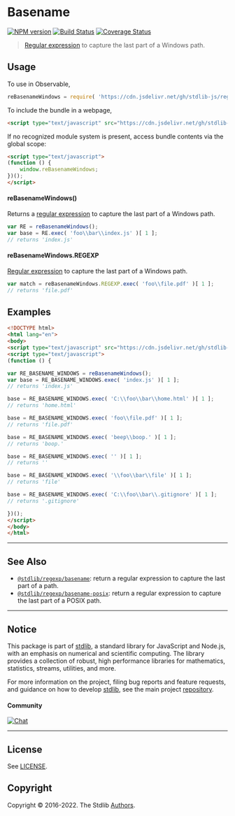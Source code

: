 <!--

@license Apache-2.0

Copyright (c) 2018 The Stdlib Authors.

Licensed under the Apache License, Version 2.0 (the "License");
you may not use this file except in compliance with the License.
You may obtain a copy of the License at

   http://www.apache.org/licenses/LICENSE-2.0

Unless required by applicable law or agreed to in writing, software
distributed under the License is distributed on an "AS IS" BASIS,
WITHOUT WARRANTIES OR CONDITIONS OF ANY KIND, either express or implied.
See the License for the specific language governing permissions and
limitations under the License.

-->

# Basename

[![NPM version][npm-image]][npm-url] [![Build Status][test-image]][test-url] [![Coverage Status][coverage-image]][coverage-url] <!-- [![dependencies][dependencies-image]][dependencies-url] -->

> [Regular expression][regexp] to capture the last part of a Windows path.



<section class="usage">

## Usage

To use in Observable,

```javascript
reBasenameWindows = require( 'https://cdn.jsdelivr.net/gh/stdlib-js/regexp-basename-windows@umd/browser.js' )
```

To include the bundle in a webpage,

```html
<script type="text/javascript" src="https://cdn.jsdelivr.net/gh/stdlib-js/regexp-basename-windows@umd/browser.js"></script>
```

If no recognized module system is present, access bundle contents via the global scope:

```html
<script type="text/javascript">
(function () {
    window.reBasenameWindows;
})();
</script>
```

#### reBasenameWindows()

Returns a [regular expression][regexp] to capture the last part of a Windows path. 

```javascript
var RE = reBasenameWindows();
var base = RE.exec( 'foo\\bar\\index.js' )[ 1 ];
// returns 'index.js'
```

#### reBasenameWindows.REGEXP

[Regular expression][regexp] to capture the last part of a Windows path. 

```javascript
var match = reBasenameWindows.REGEXP.exec( 'foo\\file.pdf' )[ 1 ];
// returns 'file.pdf'
```

</section>

<!-- /.usage -->

<section class="examples">

## Examples

<!-- eslint no-undef: "error" -->

```html
<!DOCTYPE html>
<html lang="en">
<body>
<script type="text/javascript" src="https://cdn.jsdelivr.net/gh/stdlib-js/regexp-basename-windows@umd/browser.js"></script>
<script type="text/javascript">
(function () {

var RE_BASENAME_WINDOWS = reBasenameWindows();
var base = RE_BASENAME_WINDOWS.exec( 'index.js' )[ 1 ];
// returns 'index.js'

base = RE_BASENAME_WINDOWS.exec( 'C:\\foo\\bar\\home.html' )[ 1 ];
// returns 'home.html'

base = RE_BASENAME_WINDOWS.exec( 'foo\\file.pdf' )[ 1 ];
// returns 'file.pdf'

base = RE_BASENAME_WINDOWS.exec( 'beep\\boop.' )[ 1 ];
// returns 'boop.'

base = RE_BASENAME_WINDOWS.exec( '' )[ 1 ];
// returns ''

base = RE_BASENAME_WINDOWS.exec( '\\foo\\bar\\file' )[ 1 ];
// returns 'file'

base = RE_BASENAME_WINDOWS.exec( 'C:\\foo\\bar\\.gitignore' )[ 1 ];
// returns '.gitignore'

})();
</script>
</body>
</html>
```

</section>

<!-- /.examples -->

<!-- Section for related `stdlib` packages. Do not manually edit this section, as it is automatically populated. -->

<section class="related">

* * *

## See Also

-   <span class="package-name">[`@stdlib/regexp/basename`][@stdlib/regexp/basename]</span><span class="delimiter">: </span><span class="description">return a regular expression to capture the last part of a path.</span>
-   <span class="package-name">[`@stdlib/regexp/basename-posix`][@stdlib/regexp/basename-posix]</span><span class="delimiter">: </span><span class="description">return a regular expression to capture the last part of a POSIX path.</span>

</section>

<!-- /.related -->

<!-- Section for all links. Make sure to keep an empty line after the `section` element and another before the `/section` close. -->


<section class="main-repo" >

* * *

## Notice

This package is part of [stdlib][stdlib], a standard library for JavaScript and Node.js, with an emphasis on numerical and scientific computing. The library provides a collection of robust, high performance libraries for mathematics, statistics, streams, utilities, and more.

For more information on the project, filing bug reports and feature requests, and guidance on how to develop [stdlib][stdlib], see the main project [repository][stdlib].

#### Community

[![Chat][chat-image]][chat-url]

---

## License

See [LICENSE][stdlib-license].


## Copyright

Copyright &copy; 2016-2022. The Stdlib [Authors][stdlib-authors].

</section>

<!-- /.stdlib -->

<!-- Section for all links. Make sure to keep an empty line after the `section` element and another before the `/section` close. -->

<section class="links">

[npm-image]: http://img.shields.io/npm/v/@stdlib/regexp-basename-windows.svg
[npm-url]: https://npmjs.org/package/@stdlib/regexp-basename-windows

[test-image]: https://github.com/stdlib-js/regexp-basename-windows/actions/workflows/test.yml/badge.svg?branch=main
[test-url]: https://github.com/stdlib-js/regexp-basename-windows/actions/workflows/test.yml?query=branch:main

[coverage-image]: https://img.shields.io/codecov/c/github/stdlib-js/regexp-basename-windows/main.svg
[coverage-url]: https://codecov.io/github/stdlib-js/regexp-basename-windows?branch=main

<!--

[dependencies-image]: https://img.shields.io/david/stdlib-js/regexp-basename-windows.svg
[dependencies-url]: https://david-dm.org/stdlib-js/regexp-basename-windows/main

-->

[chat-image]: https://img.shields.io/gitter/room/stdlib-js/stdlib.svg
[chat-url]: https://gitter.im/stdlib-js/stdlib/

[stdlib]: https://github.com/stdlib-js/stdlib

[stdlib-authors]: https://github.com/stdlib-js/stdlib/graphs/contributors

[umd]: https://github.com/umdjs/umd
[es-module]: https://developer.mozilla.org/en-US/docs/Web/JavaScript/Guide/Modules

[deno-url]: https://github.com/stdlib-js/regexp-basename-windows/tree/deno
[umd-url]: https://github.com/stdlib-js/regexp-basename-windows/tree/umd
[esm-url]: https://github.com/stdlib-js/regexp-basename-windows/tree/esm
[branches-url]: https://github.com/stdlib-js/regexp-basename-windows/blob/main/branches.md

[stdlib-license]: https://raw.githubusercontent.com/stdlib-js/regexp-basename-windows/main/LICENSE

[regexp]: https://developer.mozilla.org/en-US/docs/Web/JavaScript/Guide/Regular_Expressions

<!-- <related-links> -->

[@stdlib/regexp/basename]: https://github.com/stdlib-js/regexp-basename/tree/umd

[@stdlib/regexp/basename-posix]: https://github.com/stdlib-js/regexp-basename-posix/tree/umd

<!-- </related-links> -->

</section>

<!-- /.links -->
